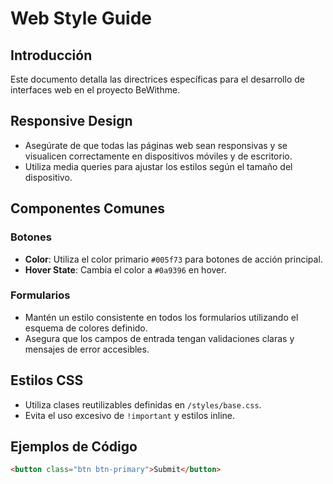 # Web Style Guide

## Introducción
Este documento detalla las directrices específicas para el desarrollo de interfaces web en el proyecto BeWithme.

## Responsive Design
- Asegúrate de que todas las páginas web sean responsivas y se visualicen correctamente en dispositivos móviles y de escritorio.
- Utiliza media queries para ajustar los estilos según el tamaño del dispositivo.

## Componentes Comunes
### Botones
- **Color**: Utiliza el color primario `#005f73` para botones de acción principal.
- **Hover State**: Cambia el color a `#0a9396` en hover.

### Formularios
- Mantén un estilo consistente en todos los formularios utilizando el esquema de colores definido.
- Asegura que los campos de entrada tengan validaciones claras y mensajes de error accesibles.

## Estilos CSS
- Utiliza clases reutilizables definidas en `/styles/base.css`.
- Evita el uso excesivo de `!important` y estilos inline.

## Ejemplos de Código
```html
<button class="btn btn-primary">Submit</button>
